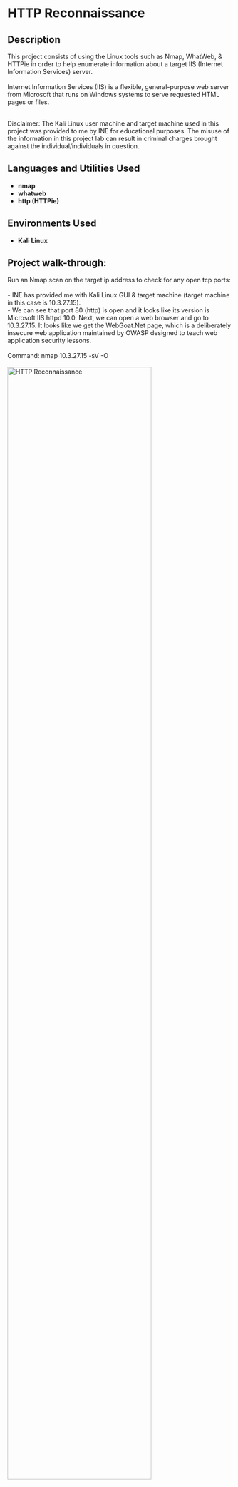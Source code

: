 <h1>HTTP Reconnaissance</h1>


<h2>Description</h2>
This project consists of using the Linux tools such as Nmap, WhatWeb, & HTTPie in order to help enumerate information about a target IIS (Internet Information Services) server.
<br />
<br />
Internet Information Services (IIS) is a flexible, general-purpose web server from Microsoft that runs on Windows systems to serve requested HTML pages or files.
<br />
<br />

Disclaimer: The Kali Linux user machine and target machine used in this project was provided to me by INE for educational purposes. The misuse of the information in this project lab can result in criminal charges brought against the individual/individuals in question.
<br />


<h2>Languages and Utilities Used</h2>

- <b>nmap</b>
- <b>whatweb</b>
- <b>http (HTTPie)</b>


<h2>Environments Used </h2>

- <b>Kali Linux</b>

<h2>Project walk-through:</h2>

<p align="left">
Run an Nmap scan on the target ip address to check for any open tcp ports: <br/>
<br/>
- INE has provided me with Kali Linux GUI & target machine (target machine in this case is 10.3.27.15).
<br/>
- We can see that port 80 (http) is open and it looks like its version is Microsoft IIS httpd 10.0.  Next, we can open a web browser and go to 10.3.27.15.  It looks like we get the WebGoat.Net page, which is a deliberately insecure web application maintained by OWASP designed to teach web application security lessons. 
<br/>
<br/>
Command: nmap 10.3.27.15 -sV -O
<br/>
<br/>
<img src="https://i.imgur.com/X9cKbxm.png" height="80%" width="80%" alt="HTTP Reconnaissance" class="center"/>
<br />
<img src="https://i.imgur.com/fiWRAOt.png" height="80%" width="80%" alt="HTTP Reconnaissance" class="center"/>
<br />
<br />
<br />
<br />
<br />
<br />
<br />
Use the WhatWeb tool to enumerate possible valuable information about the target IP: <br/>
<br/>
- We can see that the whatweb tool is able to enumerate a lot of information about the target machine.
<br/>
- For example, it looks like the we can verify that the IIS Server vesion is 10.0, the ASP.NET version is 4.0.30319, the XXS Protection is set to 0 which means it does not have cross site scripting protection, and the default page of the target is /Default.aspx
<br/>
<br/>
Command: whatweb 10.3.27.15
<br/>
<br/>
<img src="https://i.imgur.com/AqC1yvr.png" height="80%" width="80%" alt="HTTP Reconnaissance" class="center"/>
<br />
<br />
<br />
<br />
<br />
<br />
<br />
Another tool we can use to enumerate valuable information about the target IP is HTTPie: <br/>
<br/>
- HTTPie is designed for testing, debugging, and generally interacting with APIs & HTTP servers. The http & https commands allow for creating and sending arbitrary HTTP requests. They use simple and natural syntax and provide formatted and colorized output.
<br/>
- We can see that we are able to enumerate some of the same information as the WhatWeb tool.
<br/>
<br/>
Command: http 10.3.27.15
<br/>
<br/>
<img src="https://i.imgur.com/opaXDRV.png" height="80%" width="80%" alt="HTTP Reconnaissance" class="center"/>
<br />
<br />
<br />
<br />
<br />
<br />
<br />
Use the Dirb tool to help find other directories on the target machine site: <br/>
<br/>
- Dirb is a command line tool you can use to fuzz web sites or web apps. Dirb finds files and directories on your target site that are not directly linked from a publicly accessible page on the site or from the Internet. This means Dirb can map out your target beyond what you may find by just browsing the site yourself.
<br/>
- We can see that we are able to enumerate some other directories associated with http://10.3.27.15.
<br/>
<br/>
Command: dirb http://10.3.27.15
<br/>
<br/>
<img src="https://i.imgur.com/adXEKn3.png" height="80%" width="80%" alt="HTTP Reconnaissance" class="center"/>
<br />
<img src="https://i.imgur.com/oVJywax.png" height="80%" width="80%" alt="HTTP Reconnaissance" class="center"/>
<br />
<img src="https://i.imgur.com/s9lZagz.png" height="80%" width="80%" alt="HTTP Reconnaissance" class="center"/>
<br />
<br />
<br />
<br />
<br />
<br />
<br />



</p>
